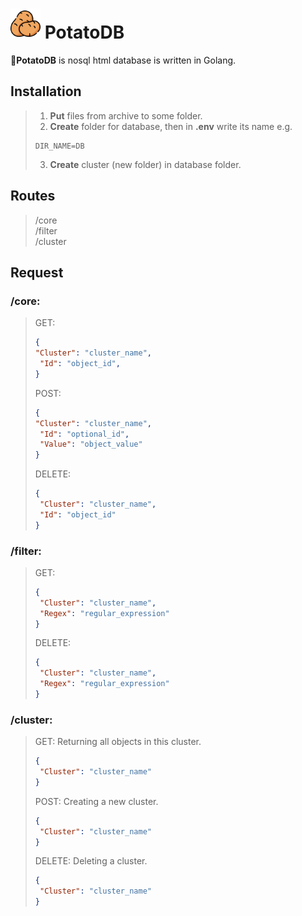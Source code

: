 # [<img src="potato.png" width="48"/>](potato.png) PotatoDB
🥔**PotatoDB** is nosql html database is written in Golang.
## Installation
>1. **Put** files from archive to some folder.
>2. **Create** folder for database, then in **.env** write its name e.g. 
>```env
>DIR_NAME=DB
>```
>3. **Create** cluster (new folder) in database folder.

## Routes
> /core<br>
> /filter<br>
> /cluster

## Request
### **/core**:
> GET:
>```json
>{
> "Cluster": "cluster_name",
>  "Id": "object_id",
>}
>```
> POST:
>```json
>{
> "Cluster": "cluster_name",
>  "Id": "optional_id",
>  "Value": "object_value"
>}
>```
> DELETE:
>```json
>{
>  "Cluster": "cluster_name",
>  "Id": "object_id"
>}
>```
### **/filter**:
> GET:
>```json
>{
>  "Cluster": "cluster_name",
>  "Regex": "regular_expression"
>}
>```
> DELETE:
>```json
>{
>  "Cluster": "cluster_name",
>  "Regex": "regular_expression"
>}
>```
### **/cluster**:
> GET: Returning all objects in this cluster.
>```json
>{
>  "Cluster": "cluster_name"
>}
>```
> POST: Creating a new cluster.
>```json
>{
>  "Cluster": "cluster_name"
>}
>```
> DELETE: Deleting a cluster.
>```json
>{
>  "Cluster": "cluster_name"
>}
>```
